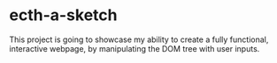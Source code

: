 # ecth-a-sketch

This project is going to showcase my ability to create a fully functional,
interactive webpage, by manipulating the DOM tree with user inputs.